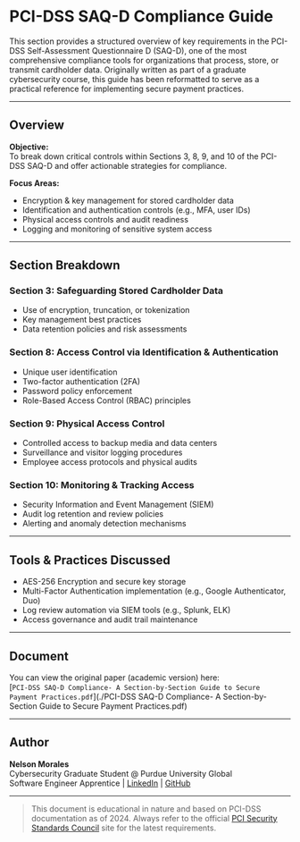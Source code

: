 # PCI-DSS SAQ-D Compliance Guide

This section provides a structured overview of key requirements in the PCI-DSS Self-Assessment Questionnaire D (SAQ-D), one of the most comprehensive compliance tools for organizations that process, store, or transmit cardholder data. Originally written as part of a graduate cybersecurity course, this guide has been reformatted to serve as a practical reference for implementing secure payment practices.

---

## Overview

**Objective:**  
To break down critical controls within Sections 3, 8, 9, and 10 of the PCI-DSS SAQ-D and offer actionable strategies for compliance.

**Focus Areas:**
- Encryption & key management for stored cardholder data
- Identification and authentication controls (e.g., MFA, user IDs)
- Physical access controls and audit readiness
- Logging and monitoring of sensitive system access

---

## Section Breakdown

### Section 3: Safeguarding Stored Cardholder Data
- Use of encryption, truncation, or tokenization
- Key management best practices
- Data retention policies and risk assessments

### Section 8: Access Control via Identification & Authentication
- Unique user identification
- Two-factor authentication (2FA)
- Password policy enforcement
- Role-Based Access Control (RBAC) principles

### Section 9: Physical Access Control
- Controlled access to backup media and data centers
- Surveillance and visitor logging procedures
- Employee access protocols and physical audits

### Section 10: Monitoring & Tracking Access
- Security Information and Event Management (SIEM)
- Audit log retention and review policies
- Alerting and anomaly detection mechanisms

---

## Tools & Practices Discussed

- AES-256 Encryption and secure key storage
- Multi-Factor Authentication implementation (e.g., Google Authenticator, Duo)
- Log review automation via SIEM tools (e.g., Splunk, ELK)
- Access governance and audit trail maintenance

---

## Document

You can view the original paper (academic version) here:  
 [`PCI-DSS SAQ-D Compliance- A Section-by-Section Guide to Secure Payment Practices.pdf`](./PCI-DSS SAQ-D Compliance- A Section-by-Section Guide to Secure Payment Practices.pdf)

---

## Author

**Nelson Morales**  
Cybersecurity Graduate Student @ Purdue University Global  
Software Engineer Apprentice | [LinkedIn](https://www.linkedin.com/in/nelson-cyberdev/) | [GitHub](https://github.com/Sonofneli7)

---

> This document is educational in nature and based on PCI-DSS documentation as of 2024. Always refer to the official [PCI Security Standards Council](https://www.pcisecuritystandards.org) site for the latest requirements.
